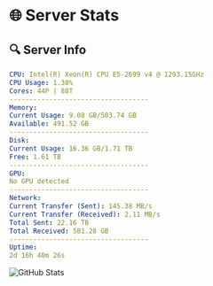 # 🌐 Server Stats
## 🔍 Server Info
```yaml
CPU: Intel(R) Xeon(R) CPU E5-2699 v4 @ 1293.15GHz
CPU Usage: 1.30%
Cores: 44P | 88T
-----------------------------------
Memory:
Current Usage: 9.08 GB/503.74 GB
Available: 491.52 GB
-----------------------------------
Disk:
Current Usage: 16.36 GB/1.71 TB
Free: 1.61 TB
-----------------------------------
GPU:
No GPU detected
-----------------------------------
Network:
Current Transfer (Sent): 145.38 MB/s
Current Transfer (Received): 2.11 MB/s
Total Sent: 22.16 TB
Total Received: 581.28 GB
-----------------------------------
Uptime:
2d 16h 40m 26s
```
![GitHub Stats](https://img.shields.io/badge/Updated-2025-02-10_15:23:44-blue)
